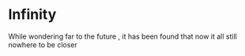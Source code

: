 # Infinity
While wondering far to the future , it has been found that now it all still nowhere to be  closer
